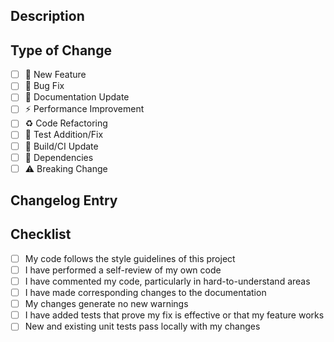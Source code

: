 ## Description
<!-- Provide a brief description of the changes in this PR -->

## Type of Change
<!-- Please select one or more that apply -->
- [ ] 🚀 New Feature
- [ ] 🐛 Bug Fix
- [ ] 📝 Documentation Update
- [ ] ⚡ Performance Improvement
- [ ] ♻️ Code Refactoring
- [ ] 🧪 Test Addition/Fix
- [ ] 🔧 Build/CI Update
- [ ] 🤖 Dependencies
- [ ] ⚠️ Breaking Change

## Changelog Entry
<!-- 
Write a short description for the changelog here. This will be automatically added to the CHANGELOG.md.
Example for a feature: "Added support for Firefox browser in BrowserManager"
Example for a bug fix: "Fixed issue where navigation actions would time out on slow connections"
Leave empty if you don't want an entry in the changelog.
-->

## Checklist
- [ ] My code follows the style guidelines of this project
- [ ] I have performed a self-review of my own code
- [ ] I have commented my code, particularly in hard-to-understand areas
- [ ] I have made corresponding changes to the documentation
- [ ] My changes generate no new warnings
- [ ] I have added tests that prove my fix is effective or that my feature works
- [ ] New and existing unit tests pass locally with my changes 